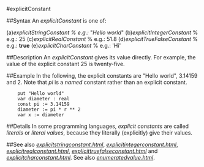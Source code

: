 
#explicitConstant

##Syntax
An _explicitConstant_ is one of:

(a)_explicitStringConstant_ _% e_._g_._:_ "_Hello world_"
(b)_explicitIntegerConstant_ % e.g.: 25
(c)_explicitRealConstant_ % e.g.: 51.8
(d)_explicitTrueFalseConstant_ % e.g.: **true**
(e)_explicitCharConstant_ % e.g.: 'Hi' 




##Description
An _explicitConstant_ gives its value directly. For example, the value of the explicit constant 25 is twenty-five.



##Example
In the following, the explicit constants are "Hello world", 3.14159 and 2. Note that _pi_ is a _named_ constant rather than an explicit constant.


        put "Hello world"
        var diameter : real
        const pi := 3.14159
        diameter := pi * r ** 2
        var x := diameter
##Details
In some programming languages, _explicit constants_ are called _literals_ or _literal values_, because they literally (explicitly) give their values.



##See also
_[explicitstringconstant.html](explicitStringConstant)_, _[explicitintegerconstant.html](explicitIntegerConstant)_, _[explicitrealconstant.html](explicitRealConstant)_, _[explicittruefalseconstant.html](explicitTrueFalseConstant)_ and _[explicitcharconstant.html](explicitCharConstant)_. See also _[enumeratedvalue.html](enumeratedValue)_.


